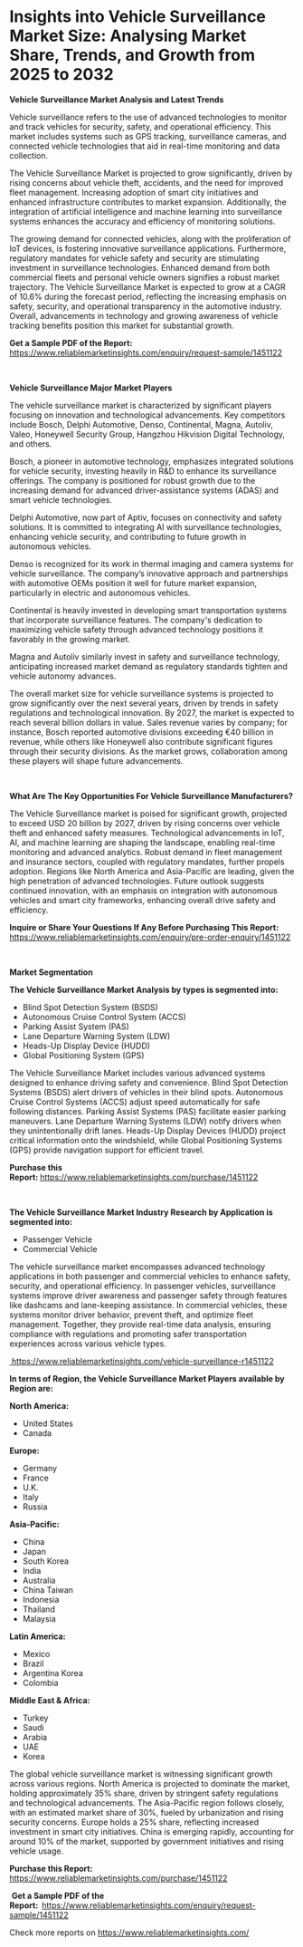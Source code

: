 <p><h1>Insights into Vehicle Surveillance Market Size: Analysing Market Share, Trends, and Growth from 2025 to 2032</h1></p><p><strong>Vehicle Surveillance Market Analysis and Latest Trends</strong></p>
<p><p>Vehicle surveillance refers to the use of advanced technologies to monitor and track vehicles for security, safety, and operational efficiency. This market includes systems such as GPS tracking, surveillance cameras, and connected vehicle technologies that aid in real-time monitoring and data collection.</p><p>The Vehicle Surveillance Market is projected to grow significantly, driven by rising concerns about vehicle theft, accidents, and the need for improved fleet management. Increasing adoption of smart city initiatives and enhanced infrastructure contributes to market expansion. Additionally, the integration of artificial intelligence and machine learning into surveillance systems enhances the accuracy and efficiency of monitoring solutions.</p><p>The growing demand for connected vehicles, along with the proliferation of IoT devices, is fostering innovative surveillance applications. Furthermore, regulatory mandates for vehicle safety and security are stimulating investment in surveillance technologies. Enhanced demand from both commercial fleets and personal vehicle owners signifies a robust market trajectory. The Vehicle Surveillance Market is expected to grow at a CAGR of 10.6% during the forecast period, reflecting the increasing emphasis on safety, security, and operational transparency in the automotive industry. Overall, advancements in technology and growing awareness of vehicle tracking benefits position this market for substantial growth.</p></p>
<p><strong>Get a Sample PDF of the Report:&nbsp;</strong> <a href="https://www.reliablemarketinsights.com/enquiry/request-sample/1451122?utm_campaign=3164&utm_medium=2&utm_source=Github&utm_content=ia&utm_term=30032025&utm_id=vehicle-surveillance">https://www.reliablemarketinsights.com/enquiry/request-sample/1451122</a></p>
<p>&nbsp;</p>
<p><strong>Vehicle Surveillance Major Market Players</strong></p>
<p><p>The vehicle surveillance market is characterized by significant players focusing on innovation and technological advancements. Key competitors include Bosch, Delphi Automotive, Denso, Continental, Magna, Autoliv, Valeo, Honeywell Security Group, Hangzhou Hikvision Digital Technology, and others. </p><p>Bosch, a pioneer in automotive technology, emphasizes integrated solutions for vehicle security, investing heavily in R&D to enhance its surveillance offerings. The company is positioned for robust growth due to the increasing demand for advanced driver-assistance systems (ADAS) and smart vehicle technologies. </p><p>Delphi Automotive, now part of Aptiv, focuses on connectivity and safety solutions. It is committed to integrating AI with surveillance technologies, enhancing vehicle security, and contributing to future growth in autonomous vehicles. </p><p>Denso is recognized for its work in thermal imaging and camera systems for vehicle surveillance. The company’s innovative approach and partnerships with automotive OEMs position it well for future market expansion, particularly in electric and autonomous vehicles. </p><p>Continental is heavily invested in developing smart transportation systems that incorporate surveillance features. The company's dedication to maximizing vehicle safety through advanced technology positions it favorably in the growing market.</p><p>Magna and Autoliv similarly invest in safety and surveillance technology, anticipating increased market demand as regulatory standards tighten and vehicle autonomy advances.</p><p>The overall market size for vehicle surveillance systems is projected to grow significantly over the next several years, driven by trends in safety regulations and technological innovation. By 2027, the market is expected to reach several billion dollars in value. Sales revenue varies by company; for instance, Bosch reported automotive divisions exceeding €40 billion in revenue, while others like Honeywell also contribute significant figures through their security divisions. As the market grows, collaboration among these players will shape future advancements.</p></p>
<p>&nbsp;</p>
<p><strong>What Are The Key Opportunities For Vehicle Surveillance Manufacturers?</strong></p>
<p><p>The Vehicle Surveillance market is poised for significant growth, projected to exceed USD 20 billion by 2027, driven by rising concerns over vehicle theft and enhanced safety measures. Technological advancements in IoT, AI, and machine learning are shaping the landscape, enabling real-time monitoring and advanced analytics. Robust demand in fleet management and insurance sectors, coupled with regulatory mandates, further propels adoption. Regions like North America and Asia-Pacific are leading, given the high penetration of advanced technologies. Future outlook suggests continued innovation, with an emphasis on integration with autonomous vehicles and smart city frameworks, enhancing overall drive safety and efficiency.</p></p>
<p><strong>Inquire or Share Your Questions If Any Before Purchasing This Report:</strong> <a href="https://www.reliablemarketinsights.com/enquiry/pre-order-enquiry/1451122?utm_campaign=3164&utm_medium=2&utm_source=Github&utm_content=ia&utm_term=30032025&utm_id=vehicle-surveillance">https://www.reliablemarketinsights.com/enquiry/pre-order-enquiry/1451122</a></p>
<p>&nbsp;</p>
<p><strong>Market Segmentation</strong></p>
<p><strong>The Vehicle Surveillance Market Analysis by types is segmented into:</strong></p>
<p><ul><li>Blind Spot Detection System (BSDS)</li><li>Autonomous Cruise Control System (ACCS)</li><li>Parking Assist System (PAS)</li><li>Lane Departure Warning System (LDW)</li><li>Heads-Up Display Device (HUDD)</li><li>Global Positioning System (GPS)</li></ul></p>
<p><p>The Vehicle Surveillance Market includes various advanced systems designed to enhance driving safety and convenience. Blind Spot Detection Systems (BSDS) alert drivers of vehicles in their blind spots. Autonomous Cruise Control Systems (ACCS) adjust speed automatically for safe following distances. Parking Assist Systems (PAS) facilitate easier parking maneuvers. Lane Departure Warning Systems (LDW) notify drivers when they unintentionally drift lanes. Heads-Up Display Devices (HUDD) project critical information onto the windshield, while Global Positioning Systems (GPS) provide navigation support for efficient travel.</p></p>
<p><strong>Purchase this Report:&nbsp;</strong><a href="https://www.reliablemarketinsights.com/purchase/1451122?utm_campaign=3164&utm_medium=2&utm_source=Github&utm_content=ia&utm_term=30032025&utm_id=vehicle-surveillance">https://www.reliablemarketinsights.com/purchase/1451122</a></p>
<p>&nbsp;</p>
<p><strong>The Vehicle Surveillance Market Industry Research by Application is segmented into:</strong></p>
<p><ul><li>Passenger Vehicle</li><li>Commercial Vehicle</li></ul></p>
<p><p>The vehicle surveillance market encompasses advanced technology applications in both passenger and commercial vehicles to enhance safety, security, and operational efficiency. In passenger vehicles, surveillance systems improve driver awareness and passenger safety through features like dashcams and lane-keeping assistance. In commercial vehicles, these systems monitor driver behavior, prevent theft, and optimize fleet management. Together, they provide real-time data analysis, ensuring compliance with regulations and promoting safer transportation experiences across various vehicle types.</p></p>
<p><a href="https://www.reliablemarketinsights.com/vehicle-surveillance-r1451122?utm_campaign=3164&utm_medium=2&utm_source=Github&utm_content=ia&utm_term=30032025&utm_id=vehicle-surveillance">&nbsp;https://www.reliablemarketinsights.com/vehicle-surveillance-r1451122</a></p>
<p><strong>In terms of Region, the Vehicle Surveillance Market Players available by Region are:</strong></p>
<p>
    <p> <strong> North America: </strong>
        <ul>
            <li>United States</li>
            <li>Canada</li>
        </ul>
        </p> 
    <p> <strong> Europe: </strong>
        <ul>
            <li>Germany</li>
            <li>France</li>
            <li>U.K.</li>
            <li>Italy</li>
            <li>Russia</li>
        </ul>
        </p> 
    <p> <strong> Asia-Pacific: </strong>
        <ul>
            <li>China</li>
            <li>Japan</li>
            <li>South Korea</li>
            <li>India</li>
            <li>Australia</li>
            <li>China Taiwan</li>
            <li>Indonesia</li>
            <li>Thailand</li>
            <li>Malaysia</li>
        </ul>
        </p> 
    <p> <strong> Latin America: </strong>
        <ul>
            <li>Mexico</li>
            <li>Brazil</li>
            <li>Argentina Korea</li>
            <li>Colombia</li>
        </ul>
        </p> 
    <p> <strong> Middle East & Africa: </strong>
        <ul>
            <li>Turkey</li>
            <li>Saudi</li>
            <li>Arabia</li>
            <li>UAE</li>
            <li>Korea</li>
        </ul>
    </p>
    </p>
<p><p>The global vehicle surveillance market is witnessing significant growth across various regions. North America is projected to dominate the market, holding approximately 35% share, driven by stringent safety regulations and technological advancements. The Asia-Pacific region follows closely, with an estimated market share of 30%, fueled by urbanization and rising security concerns. Europe holds a 25% share, reflecting increased investment in smart city initiatives. China is emerging rapidly, accounting for around 10% of the market, supported by government initiatives and rising vehicle usage.</p></p>
<p><strong>Purchase this Report: </strong><a href="https://www.reliablemarketinsights.com/purchase/1451122?utm_campaign=3164&utm_medium=2&utm_source=Github&utm_content=ia&utm_term=30032025&utm_id=vehicle-surveillance">https://www.reliablemarketinsights.com/purchase/1451122</a></p>
<p>&nbsp;<strong>Get a Sample PDF of the Report:&nbsp;&nbsp;</strong><a href="https://www.reliablemarketinsights.com/enquiry/request-sample/1451122?utm_campaign=3164&utm_medium=2&utm_source=Github&utm_content=ia&utm_term=30032025&utm_id=vehicle-surveillance">https://www.reliablemarketinsights.com/enquiry/request-sample/1451122</a></p>
<p><strong></strong></p>
<p>Check more reports on <a href="https://www.reliablemarketinsights.com/?utm_campaign=3164&utm_medium=2&utm_source=Github&utm_content=ia&utm_term=30032025&utm_id=vehicle-surveillance">https://www.reliablemarketinsights.com/</a></p>